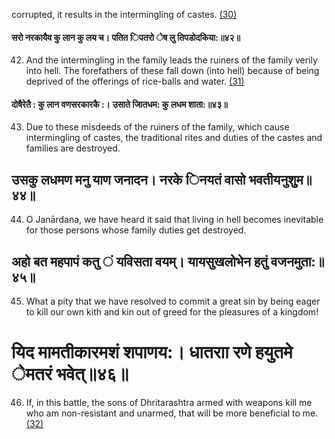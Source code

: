 corrupted, it results in the intermingling of castes. [\(30\)](#page--1-0)

#### सरो नरकायैव कु लान कु लय च। पतित िपतरो ेष लु तिपडोदकिया:॥४२॥

42. And the intermingling in the family leads the ruiners of the family verily into hell. The forefathers of these fall down (into hell) because of being deprived of the offerings of rice-balls and water. [\(31\)](#page--1-1)

#### दोषैरेतै : कु लान वणसरकारकै :। उसाते जाितधम: कु लधम शाता:॥४३॥

43. Due to these misdeeds of the ruiners of the family, which cause intermingling of castes, the traditional rites and duties of the castes and families are destroyed.

## उसकु लधमण मनु याण जनादन। नरके िनयतं वासो भवतीयनुशुुम॥४४॥

44. O Janārdana, we have heard it said that living in hell becomes inevitable for those persons whose family duties get destroyed.

## अहो बत महपापं कतु ं यविसता वयम्। यायसुखलोभेन हतुं वजनमुता:॥४५॥

45. What a pity that we have resolved to commit a great sin by being eager to kill our own kith and kin out of greed for the pleasures of a kingdom!

# यिद मामतीकारमशं शपाणय:। धातराा रणे हयुतमे ेमतरं भवेत्॥४६॥

46. If, in this battle, the sons of Dhritarashtra armed with weapons kill me who am non-resistant and unarmed, that will be more beneficial to me. [\(32\)](#page--1-2)